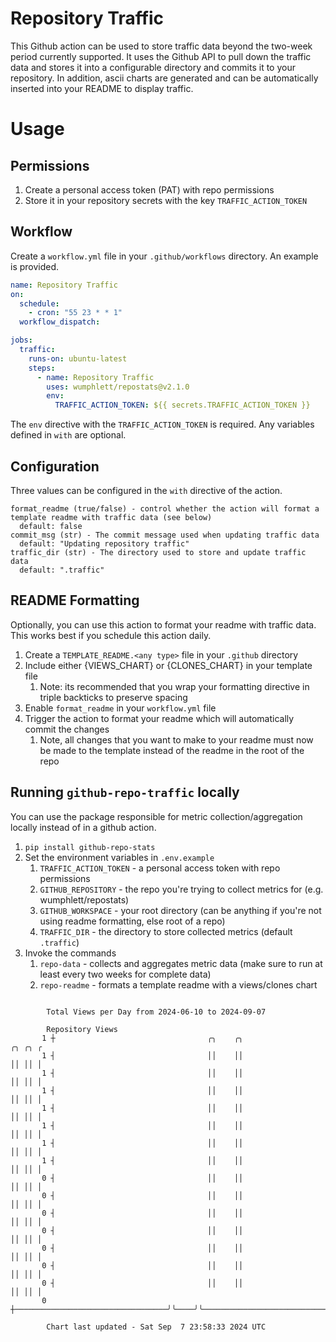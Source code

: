 # Repository Traffic

This Github action can be used to store traffic data beyond the two-week period currently supported.
It uses the Github API to pull down the traffic data and stores it into a configurable directory and commits it to your 
repository. In addition, ascii charts are generated and can be automatically inserted into your README to display traffic.

# Usage
## Permissions
1. Create a personal access token (PAT) with repo permissions
2. Store it in your repository secrets with the key `TRAFFIC_ACTION_TOKEN`

## Workflow
Create a `workflow.yml` file in your `.github/workflows` directory. An example is provided.

```yaml
name: Repository Traffic
on:
  schedule:
    - cron: "55 23 * * 1"
  workflow_dispatch:

jobs:
  traffic:
    runs-on: ubuntu-latest
    steps:
      - name: Repository Traffic
        uses: wumphlett/repostats@v2.1.0
        env:
          TRAFFIC_ACTION_TOKEN: ${{ secrets.TRAFFIC_ACTION_TOKEN }}
```
The `env` directive with the `TRAFFIC_ACTION_TOKEN` is required. Any variables defined in `with` are optional.

## Configuration
Three values can be configured in the `with` directive of the action.
```
format_readme (true/false) - control whether the action will format a template readme with traffic data (see below)
  default: false
commit_msg (str) - The commit message used when updating traffic data
  default: "Updating repository traffic"
traffic_dir (str) - The directory used to store and update traffic data
  default: ".traffic"
```

## README Formatting
Optionally, you can use this action to format your readme with traffic data. This works best if you schedule this action
daily.

1. Create a `TEMPLATE_README.<any type>` file in your `.github` directory
2. Include either {VIEWS_CHART} or {CLONES_CHART} in your template file
   1. Note: its recommended that you wrap your formatting directive in triple backticks to preserve spacing
3. Enable `format_readme` in your `workflow.yml` file
4. Trigger the action to format your readme which will automatically commit the changes
   1. Note, all changes that you want to make to your readme must now be made to the template instead of the readme in the root of the repo

## Running `github-repo-traffic` locally
You can use the package responsible for metric collection/aggregation locally instead of in a github action.

1. `pip install github-repo-stats`
2. Set the environment variables in `.env.example`
   1. `TRAFFIC_ACTION_TOKEN` - a personal access token with repo permissions
   2. `GITHUB_REPOSITORY` - the repo you're trying to collect metrics for (e.g. wumphlett/repostats)
   3. `GITHUB_WORKSPACE` - your root directory (can be anything if you're not using readme formatting, else root of a repo)
   4. `TRAFFIC_DIR` - the directory to store collected metrics (default `.traffic`)
3. Invoke the commands
   1. `repo-data` - collects and aggregates metric data (make sure to run at least every two weeks for complete data)
   2. `repo-readme` - formats a template readme with a views/clones chart

```

        Total Views per Day from 2024-06-10 to 2024-09-07

        Repository Views
       1 ┼                                  ╭╮    ╭╮                                        ╭╮ ╭╮ ╭
       1 ┤                                  ││    ││                                        ││ ││ │
       1 ┤                                  ││    ││                                        ││ ││ │
       1 ┤                                  ││    ││                                        ││ ││ │
       1 ┤                                  ││    ││                                        ││ ││ │
       1 ┤                                  ││    ││                                        ││ ││ │
       1 ┤                                  ││    ││                                        ││ ││ │
       1 ┤                                  ││    ││                                        ││ ││ │
       0 ┤                                  ││    ││                                        ││ ││ │
       0 ┤                                  ││    ││                                        ││ ││ │
       0 ┤                                  ││    ││                                        ││ ││ │
       0 ┤                                  ││    ││                                        ││ ││ │
       0 ┤                                  ││    ││                                        ││ ││ │
       0 ┤                                  ││    ││                                        ││ ││ │
       0 ┤                                  ││    ││                                        ││ ││ │
       0 ┼──────────────────────────────────╯╰────╯╰────────────────────────────────────────╯╰─╯╰─╯

        Chart last updated - Sat Sep  7 23:58:33 2024 UTC
        
```
